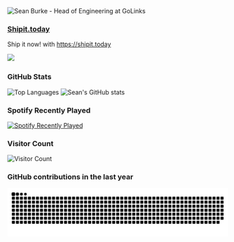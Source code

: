 <picture>
  <source media="(prefers-color-scheme: dark)" srcset="https://
capsule-render.vercel.app/api?type=venom&color=0:00beac,
100:00a3e7&height=190&section=header&text=Sean%20Burke&
fontSize=50&fontColor=fff&animation=fadeIn&fontAlignY=35&
desc=Head%20of%20Engineering%20at%20GoLinks&descAlignY=55&
descAlign=0&section=header" />
  <source media="(prefers-color-scheme: light)" srcset="https://
capsule-render.vercel.app/api?type=venom&color=0:00beac,
100:00a3e7&height=190&section=header&text=Sean%20Burke&
fontSize=50&fontColor=000&animation=fadeIn&fontAlignY=35&
desc=Head%20of%20Engineering%20at%20GoLinks&descAlignY=55&
descAlign=0&section=header" />
  <img alt="Sean Burke - Head of Engineering at GoLinks" src="https://capsule-render.vercel.app/api?type=venom&color=0:00beac,100:00a3e7&height=190&section=header&text=Sean%20Burke&fontSize=50&fontColor=000&animation=fadeIn&fontAlignY=35&desc=Head%20of%20Engineering%20at%20GoLinks&descAlignY=55&descAlign=0&section=header" />
</picture>

### [Shipit.today](https://shipit.today)
Ship it now! with https://shipit.today

[![](https://i.shipit.today)](https://shipit.today)

### GitHub Stats
<picture>
  <source media="(prefers-color-scheme: dark)" srcset="https://github-readme-stats.vercel.app/api/top-langs/?username=seantomburke&theme=dark" />
  <source media="(prefers-color-scheme: light)" srcset="https://github-readme-stats.vercel.app/api/top-langs/?username=seantomburke" />
  <img alt="Top Languages" src="https://github-readme-stats.vercel.app/api/top-langs/?username=seantomburke" />
</picture>

<picture>
  <source media="(prefers-color-scheme: dark)" srcset="https://github-readme-stats.vercel.app/api?username=seantomburke&theme=dark" />
  <source media="(prefers-color-scheme: light)" srcset="https://github-readme-stats.vercel.app/api?username=seantomburke" />
  <img alt="Sean's GitHub stats" src="https://github-readme-stats.vercel.app/api?username=seantomburke" />
</picture>

### Spotify Recently Played
[![Spotify Recently Played](https://spotify-recently-played-readme.vercel.app/api?user=121453225&width=500)](https://open.spotify.com/user/121453225)


### Visitor Count
<picture>
  <source media="(prefers-color-scheme: dark)" srcset="https://profile-counter.glitch.me/seantomburke/count.svg" />
  <source media="(prefers-color-scheme: light)" srcset="https://profile-counter.glitch.me/seantomburke/count.svg" />
  <img alt="Visitor Count" src="https://profile-counter.glitch.me/seantomburke/count.svg" />
</picture>



### GitHub contributions in the last year
<picture>
  <source media="(prefers-color-scheme: dark)" srcset="https://raw.githubusercontent.com/seantomburke/seantomburke/refs/heads/gh-pages/github-snake-dark.svg" />
  <source media="(prefers-color-scheme: light)" srcset="https://raw.githubusercontent.com/seantomburke/seantomburke/refs/heads/gh-pages/github-snake.svg" />
  <img alt="GitHub contributions" src="https://raw.githubusercontent.com/seantomburke/seantomburke/refs/heads/gh-pages/github-snake.svg" />
</picture>
